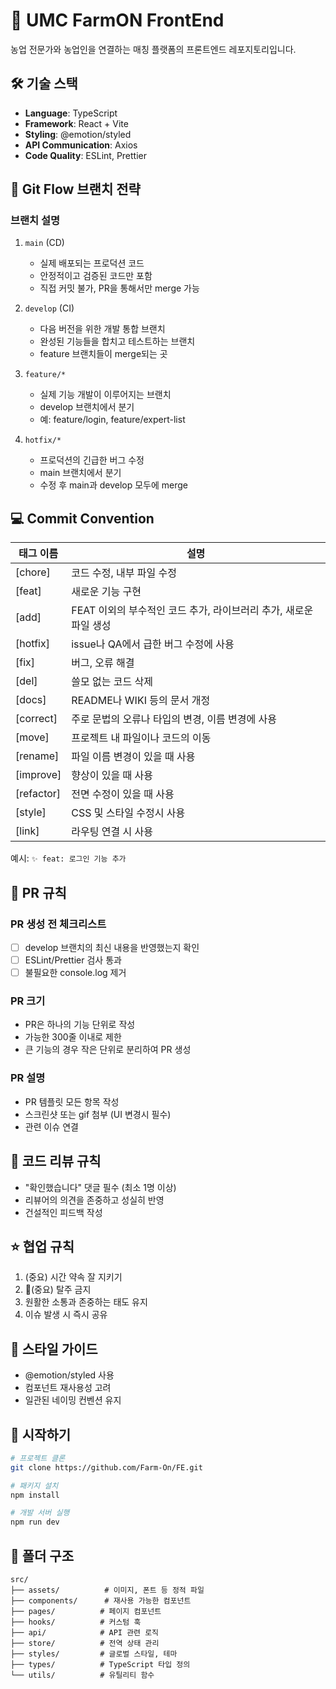 # 🌱 UMC FarmON FrontEnd

농업 전문가와 농업인을 연결하는 매칭 플랫폼의 프론트엔드 레포지토리입니다.

## 🛠 기술 스택

- **Language**: TypeScript
- **Framework**: React + Vite
- **Styling**: @emotion/styled
- **API Communication**: Axios
- **Code Quality**: ESLint, Prettier

## 📌 Git Flow 브랜치 전략

### 브랜치 설명

1. `main` (CD)

   - 실제 배포되는 프로덕션 코드
   - 안정적이고 검증된 코드만 포함
   - 직접 커밋 불가, PR을 통해서만 merge 가능

2. `develop` (CI)

   - 다음 버전을 위한 개발 통합 브랜치
   - 완성된 기능들을 합치고 테스트하는 브랜치
   - feature 브랜치들이 merge되는 곳

3. `feature/*`

   - 실제 기능 개발이 이루어지는 브랜치
   - develop 브랜치에서 분기
   - 예: feature/login, feature/expert-list

4. `hotfix/*`
   - 프로덕션의 긴급한 버그 수정
   - main 브랜치에서 분기
   - 수정 후 main과 develop 모두에 merge

## 💻 Commit Convention

| 태그 이름  | 설명                                                              |
| ---------- | ----------------------------------------------------------------- |
| [chore]    | 코드 수정, 내부 파일 수정                                         |
| [feat]     | 새로운 기능 구현                                                  |
| [add]      | FEAT 이외의 부수적인 코드 추가, 라이브러리 추가, 새로운 파일 생성 |
| [hotfix]   | issue나 QA에서 급한 버그 수정에 사용                              |
| [fix]      | 버그, 오류 해결                                                   |
| [del]      | 쓸모 없는 코드 삭제                                               |
| [docs]     | README나 WIKI 등의 문서 개정                                      |
| [correct]  | 주로 문법의 오류나 타입의 변경, 이름 변경에 사용                  |
| [move]     | 프로젝트 내 파일이나 코드의 이동                                  |
| [rename]   | 파일 이름 변경이 있을 때 사용                                     |
| [improve]  | 향상이 있을 때 사용                                               |
| [refactor] | 전면 수정이 있을 때 사용                                          |
| [style]    | CSS 및 스타일 수정시 사용                                         |
| [link]     | 라우팅 연결 시 사용                                               |

예시: `✨ feat: 로그인 기능 추가`

## 🤝 PR 규칙

### PR 생성 전 체크리스트

- [ ] develop 브랜치의 최신 내용을 반영했는지 확인
- [ ] ESLint/Prettier 검사 통과
- [ ] 불필요한 console.log 제거

### PR 크기

- PR은 하나의 기능 단위로 작성
- 가능한 300줄 이내로 제한
- 큰 기능의 경우 작은 단위로 분리하여 PR 생성

### PR 설명

- PR 템플릿 모든 항목 작성
- 스크린샷 또는 gif 첨부 (UI 변경시 필수)
- 관련 이슈 연결

## 👥 코드 리뷰 규칙

- "확인했습니다" 댓글 필수 (최소 1명 이상)
- 리뷰어의 의견을 존중하고 성실히 반영
- 건설적인 피드백 작성

## ⭐️ 협업 규칙

1. (중요) 시간 약속 잘 지키기
2. 🌟(중요) 탈주 금지
3. 원활한 소통과 존중하는 태도 유지
4. 이슈 발생 시 즉시 공유

## 🎨 스타일 가이드

- @emotion/styled 사용
- 컴포넌트 재사용성 고려
- 일관된 네이밍 컨벤션 유지

## 🚀 시작하기

```bash
# 프로젝트 클론
git clone https://github.com/Farm-On/FE.git

# 패키지 설치
npm install

# 개발 서버 실행
npm run dev
```

## 📁 폴더 구조

```
src/
├── assets/          # 이미지, 폰트 등 정적 파일
├── components/      # 재사용 가능한 컴포넌트
├── pages/          # 페이지 컴포넌트
├── hooks/          # 커스텀 훅
├── api/            # API 관련 로직
├── store/          # 전역 상태 관리
├── styles/         # 글로벌 스타일, 테마
├── types/          # TypeScript 타입 정의
└── utils/          # 유틸리티 함수
```
